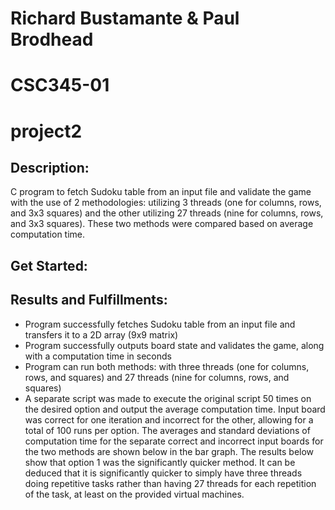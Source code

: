 # Richard Bustamante & Paul Brodhead
# CSC345-01 
# project2
## Description: 
C program to fetch Sudoku table from an input file and validate the game with the use of 2 methodologies: utilizing 3 threads (one for columns, rows, and 3x3 squares) and the other utilizing 27 threads (nine for columns, rows, and 3x3 squares). These two methods were compared based on average computation time. 
## Get Started: 

## Results and Fulfillments: 
* Program successfully fetches Sudoku table from an input file and transfers it to a 2D array (9x9 matrix) 
* Program successfully outputs board state and validates the game, along with a computation time in seconds 
* Program can run both methods: with three threads (one for columns, rows, and squares) and 27 threads (nine for columns, rows, and squares) 
* A separate script was made to execute the original script 50 times on the desired option and output the average computation time. Input board was correct for one iteration and incorrect for the other, allowing for a total of 100 runs per option. The averages and standard deviations of computation time for the separate correct and incorrect input boards for the two methods are shown below in the bar graph. The results below show that option 1 was the significantly quicker method. It can be deduced that it is significantly quicker to simply have three threads doing repetitive tasks rather than having 27 threads for each repetition of the task, at least on the provided virtual machines. 
